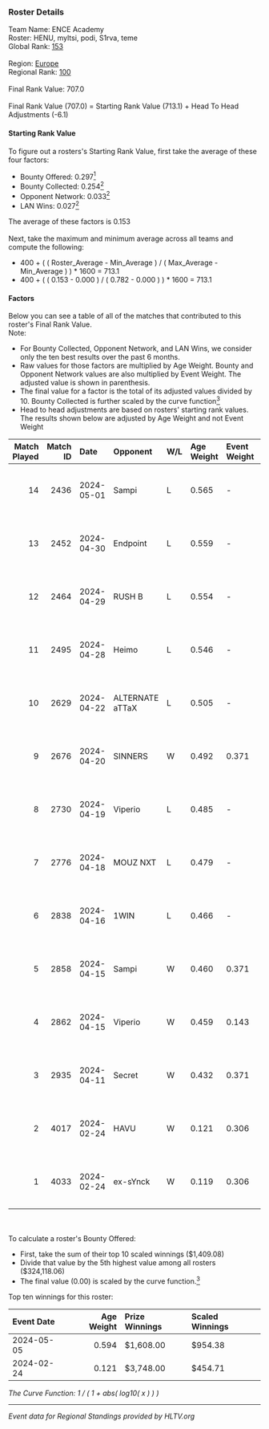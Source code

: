### Roster Details<br />
Team Name: ENCE Academy<br />
Roster: HENU, myltsi, podi, S1rva, teme<br />
Global Rank: [153](../standings_global.md)<br />
<br />
Region: [Europe]( ../standings_europe.md)<br />
Regional Rank: [100]( ../standings_europe.md)<br />
<br />
Final Rank Value:  707.0<br />
<br />
Final Rank Value (707.0) = Starting Rank Value (713.1) + Head To Head Adjustments (-6.1)<br />

#### Starting Rank Value<br />
To figure out a rosters's Starting Rank Value, first take the average of these four factors:<br />
- Bounty Offered: 0.297[<sup>1</sup>](#table2)
- Bounty Collected: 0.254[<sup>2</sup>](#table1)
- Opponent Network: 0.033[<sup>2</sup>](#table1)
- LAN Wins: 0.027[<sup>2</sup>](#table1)

The average of these factors is 0.153<br />
<br />
Next, take the maximum and minimum average across all teams and compute the following:<br />
- 400 + ( ( Roster_Average - Min_Average ) / ( Max_Average - Min_Average ) ) * 1600 = 713.1
- 400 + ( ( 0.153 - 0.000 ) / ( 0.782 - 0.000 ) ) * 1600 = 713.1


#### Factors<br />
Below you can see a table of all of the matches that contributed to this roster's Final Rank Value.<br />
Note:<br />

- For Bounty Collected, Opponent Network, and LAN Wins, we consider only the ten best results over the past 6 months.
- Raw values for those factors are multiplied by Age Weight. Bounty and Opponent Network values are also multiplied by Event Weight. The adjusted value is shown in parenthesis.
- The final value for a factor is the total of its adjusted values divided by 10. Bounty Collected is further scaled by the curve function[<sup>3</sup>](#curveFunction)
- Head to head adjustments are based on rosters' starting rank values. The results shown below are adjusted by Age Weight and not Event Weight
<span id="table1"></span><br />


| Match Played | Match ID | Date       | Opponent        | W/L | Age Weight | Event Weight | Bounty Collected | Opponent Network | LAN Wins  | H2H Adj. | Roster                          |
| -: | -: | :- | :- | :- | :- | :- | :- | :- | :- | -: | :- |
|           14 |     2436 | 2024-05-01 | Sampi           | L   | 0.565      | -            | -                | -                | -         |    -4.13 | HENU, myltsi, podi, S1rva, teme |
|           13 |     2452 | 2024-04-30 | Endpoint        | L   | 0.559      | -            | -                | -                | -         |    -4.57 | HENU, myltsi, podi, S1rva, teme |
|           12 |     2464 | 2024-04-29 | RUSH B          | L   | 0.554      | -            | -                | -                | -         |    -5.19 | HENU, myltsi, podi, S1rva, teme |
|           11 |     2495 | 2024-04-28 | Heimo           | L   | 0.546      | -            | -                | -                | -         |    -9.76 | HENU, myltsi, podi, S1rva, teme |
|           10 |     2629 | 2024-04-22 | ALTERNATE aTTaX | L   | 0.505      | -            | -                | -                | -         |    -3.79 | HENU, myltsi, podi, S1rva, teme |
|            9 |     2676 | 2024-04-20 | SINNERS         | W   | 0.492      | 0.371        | 0.037 (0.007)    | 0.797 (0.145)    | 0 (0.000) |    14.15 | HENU, myltsi, podi, S1rva, teme |
|            8 |     2730 | 2024-04-19 | Viperio         | L   | 0.485      | -            | -                | -                | -         |    -9.69 | HENU, myltsi, podi, S1rva, teme |
|            7 |     2776 | 2024-04-18 | MOUZ NXT        | L   | 0.479      | -            | -                | -                | -         |    -2.21 | HENU, myltsi, podi, S1rva, teme |
|            6 |     2838 | 2024-04-16 | 1WIN            | L   | 0.466      | -            | -                | -                | -         |    -3.56 | HENU, myltsi, podi, S1rva, teme |
|            5 |     2858 | 2024-04-15 | Sampi           | W   | 0.460      | 0.371        | 0.027 (0.005)    | 1.000 (0.170)    | 0 (0.000) |    10.77 | HENU, myltsi, podi, S1rva, teme |
|            4 |     2862 | 2024-04-15 | Viperio         | W   | 0.459      | 0.143        | 0.001 (0.000)    | 0.037 (0.002)    | 0 (0.000) |     5.39 | HENU, myltsi, podi, S1rva, teme |
|            3 |     2935 | 2024-04-11 | Secret          | W   | 0.432      | 0.371        | 0.000 (0.000)    | 0.058 (0.009)    | 0 (0.000) |     3.78 | HENU, myltsi, podi, S1rva, teme |
|            2 |     4017 | 2024-02-24 | HAVU            | W   | 0.121      | 0.306        | 0.001 (0.000)    | 0.160 (0.006)    | 1 (0.121) |     1.88 | HENU, myltsi, podi, S1rva, teme |
|            1 |     4033 | 2024-02-24 | ex-sYnck        | W   | 0.119      | 0.306        | 0.000 (0.000)    | 0.016 (0.001)    | 1 (0.119) |     0.85 | HENU, myltsi, podi, S1rva, teme |

<br />
<span id="table2"></span><br />
To calculate a roster's Bounty Offered:<br />

- First, take the sum of their top 10 scaled winnings ($1,409.08)
- Divide that value by the 5th highest value among all rosters ($324,118.06)
- The final value (0.00) is scaled by the curve function.[<sup>3</sup>](#curveFunction)

Top ten winnings for this roster:<br />

| Event Date | Age Weight | Prize Winnings | Scaled Winnings |
| :- | -: | :- | :- |
| 2024-05-05 |      0.594 | $1,608.00      | $954.38         |
| 2024-02-24 |      0.121 | $3,748.00      | $454.71         |


<span id="curveFunction"></span>_The Curve Function: 1 / ( 1 + abs( log10( x ) ) )_<br />

---
_Event data for Regional Standings provided by HLTV.org_<br />
